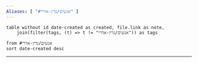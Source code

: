 ```yaml
---
Aliases: [ "#אנשים/נדין-אדרי" ]
---
```

```dataview
table without id date-created as created, file.link as note,
	join(filter(tags, (t) => t != "אנשים/נדין-אדרי")) as tags

from #אנשים/נדין-אדרי
sort date-created desc
```

<hr  style="clear:both"/>
